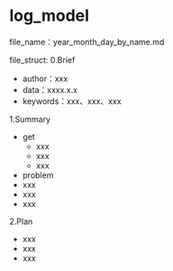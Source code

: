 # log_model
file_name：year_month_day_by_name.md

file_struct:
0.Brief
  - author：xxx
  - data：xxxx.x.x
  - keywords：xxx、xxx、xxx
  
1.Summary
  - get
    - xxx
    - xxx
    - xxx
  - problem
   - xxx
   - xxx
   - xxx

2.Plan
  - xxx
  - xxx
  - xxx


